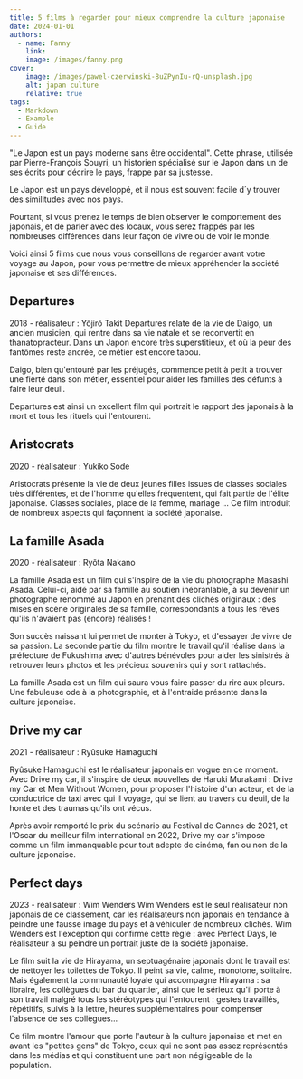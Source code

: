 ```yaml
---
title: 5 films à regarder pour mieux comprendre la culture japonaise
date: 2024-01-01
authors:
  - name: Fanny
    link: 
    image: /images/fanny.png
cover: 
    image: /images/pawel-czerwinski-8uZPynIu-rQ-unsplash.jpg
    alt: japan culture
    relative: true
tags:
  - Markdown
  - Example
  - Guide
---
```


"Le Japon est un pays moderne sans être occidental". Cette phrase, utilisée par Pierre-François Souyri, un historien spécialisé sur le Japon dans un de ses écrits pour décrire le pays, frappe par sa justesse.

Le Japon est un pays développé, et il nous est souvent facile d´y trouver des similitudes avec nos pays.

Pourtant, si vous prenez le temps de bien observer le comportement des japonais, et de parler avec des locaux, vous serez frappés par les nombreuses différences dans leur façon de vivre ou de voir le monde.

Voici ainsi 5 films que nous vous conseillons de regarder avant votre voyage au Japon, pour vous permettre de mieux appréhender la société japonaise et ses différences.

## Departures

2018 - réalisateur : Yôjirô Takit
Departures relate de la vie de Daigo, un ancien musicien, qui rentre dans sa vie natale et se reconvertit en thanatopracteur. Dans un Japon encore très superstitieux, et où la peur des fantômes reste ancrée, ce métier est encore tabou.

Daigo, bien qu'entouré par les préjugés, commence petit à petit à trouver une fierté dans son métier, essentiel pour aider les familles des défunts à faire leur deuil.

Departures est ainsi un excellent film qui portrait le rapport des japonais à la mort et tous les rituels qui l'entourent.

## Aristocrats

2020 - réalisateur : Yukiko Sode

Aristocrats présente la vie de deux jeunes filles issues de classes sociales très différentes, et de l'homme qu'elles fréquentent, qui fait partie de l'élite japonaise.
Classes sociales, place de la femme, mariage ... Ce film introduit de nombreux aspects qui façonnent la société japonaise.

## La famille Asada

2020 - réalisateur : Ryôta Nakano

La famille Asada est un film qui s'inspire de la vie du photographe Masashi Asada. Celui-ci, aidé par sa famille au soutien inébranlable, à su devenir un photographe renommé au Japon en prenant des clichés originaux : des mises en scène originales de sa famille, correspondants à tous les rêves qu'ils n'avaient pas (encore) réalisés !

Son succès naissant lui permet de monter à Tokyo, et d'essayer de vivre de sa passion. La seconde partie du film montre le travail qu'il réalise dans la préfecture de Fukushima avec d'autres bénévoles pour aider les sinistrés à retrouver leurs photos et les précieux souvenirs qui y sont rattachés.

La famille Asada est un film qui saura vous faire passer du rire aux pleurs. Une fabuleuse ode à la photographie, et à l'entraide présente dans la culture japonaise.  

## Drive my car

2021 - réalisateur : Ryûsuke Hamaguchi

Ryûsuke Hamaguchi est le réalisateur japonais en vogue en ce moment. Avec Drive my car, il s'inspire de deux nouvelles de Haruki Murakami : Drive my Car et Men Without Women, pour proposer l'histoire d'un acteur, et de la conductrice de taxi avec qui il voyage, qui se lient au travers du deuil, de la honte et des traumas qu'ils ont vécus.

Après avoir remporté le prix du scénario au Festival de Cannes de 2021, et l'Oscar du meilleur film international en 2022, Drive my car s'impose comme un film immanquable pour tout adepte de cinéma, fan ou non de la culture japonaise.

## Perfect days

2023 - réalisateur : Wim Wenders
Wim Wenders est le seul réalisateur non japonais de ce classement, car les réalisateurs non japonais en tendance à peindre une fausse image du pays et à véhiculer de nombreux clichés. Wim Wenders est l'exception qui confirme cette règle : avec Perfect Days, le réalisateur a su peindre un portrait juste de la société japonaise.  

Le film suit la vie de Hirayama, un septuagénaire japonais dont le travail est de nettoyer les toilettes de Tokyo. Il peint sa vie, calme, monotone, solitaire. Mais également la communauté loyale qui accompagne Hirayama : sa libraire, les collègues du bar du quartier, ainsi que le sérieux qu'il porte à son travail malgré tous les stéréotypes qui l'entourent : gestes travaillés, répétitifs, suivis à la lettre, heures supplémentaires pour compenser l'absence de ses collègues...

Ce film montre l'amour que porte l'auteur à la culture japonaise et met en avant les "petites gens" de Tokyo, ceux qui ne sont pas assez représentés dans les médias et qui constituent une part non négligeable de la population.
